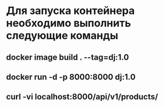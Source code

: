 # Для запуска контейнера необходимо выполнить следующие команды
## docker image build . --tag=dj:1.0

## docker run -d -p 8000:8000 dj:1.0

## curl -vi localhost:8000/api/v1/products/